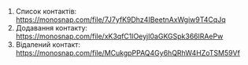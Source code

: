 1. Список контактів: https://monosnap.com/file/7J7yfK9Dhz4IBeetnAxWgiw9T4CqJq
2. Додавання контакту: https://monosnap.com/file/xK3qfC1lOeyjI0aGKGSpk366lRAePw
3. Відалений контакт: https://monosnap.com/file/MCukgpPPAQ4Gy6hQRhW4HZoTSM59Vf
